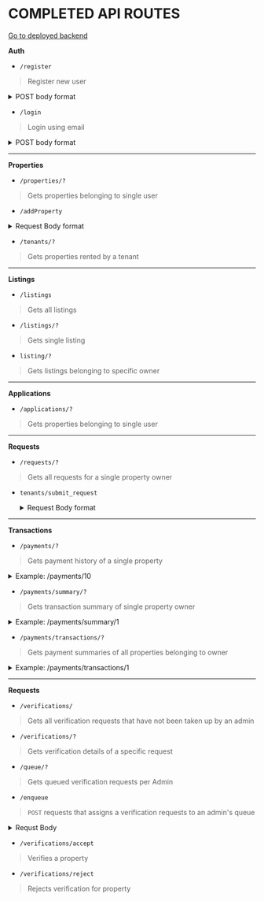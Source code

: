 
# COMPLETED API ROUTES

[Go to deployed backend](https://nyumbanibackend.herokuapp.com/)

**Auth**

- `/register`
 >Register new user
 
 <details>
 <summary>POST body format</summary>
 
 ```json
{
 "firstName" : "Neme1",
 "lastName" : "Name2",
 "email" : "email@gmail.com",
 "role" : "Owner/Tenant/Administrator",
 "password" : "1234",
 "passwordConfirm" : "1234",
}
 ```
</details>

- `/login`
 >Login using email
 
 <details>
 <summary>POST body format</summary>
 
 ```json
{
 "email" : "email@gmail.com",
 "password" : "1234"
}
 ```
</details>

---
**Properties**

 - `/properties/?`
 >Gets properties belonging to single user
- `/addProperty`
<details>
 <summary>Request Body format</summary>
 
```json
{
        "ownerID": "2",
        "thumbnailPhoto": "test: path",
        "propertyType": "Villa",
        "propertyCounty": "Mombasa",
        "propertyPhysicalAddress": "Tempore maxime dolo",
        "propertyDescription": "Molestias culpa dolo",
        "propertyRent": "Est incidunt doloru",
        "otherImages": {
          "1": "pic1.jpg",
          "2": "pic2.jpg"
        },
        "dateBuilt": "24-12-2020",
        "videoLink": "https://youtu.be/dQw4w9WgXcQ",
        "propertySize": "15",
        "landSize": "22",
        "bedrooms": "5",
        "bathrooms": "2",
        "propertyFeatures": {
          
            "balcony":"1",
            "security":"0",
            "laundry":"0",
            "elevator":"0",
            "parking":"1"
         
        }
      }
```
  </details>
  
  - `/tenants/?`
 >Gets properties rented by a tenant

----
**Listings**

 - `/listings`
> Gets all listings
- `/listings/?`
>Gets single listing
- `listing/?`
>Gets listings belonging to specific owner

---
**Applications**

- `/applications/?`
>Gets properties belonging to single user

---
**Requests**

- `/requests/?`
>Gets all requests for a single property owner

- `tenants/submit_request`
  <details>
   <summary>Request Body format</summary>

  ```json
  {
    "propertyID" : 11,
    "requestMessage" : "Door handle is broken and needs repair"
  }
  ```
  </details>
---
**Transactions**

- `/payments/?`
>Gets payment history of a single property
<details>
 <summary>Example:  /payments/10</summary>

  ```json
  {
    "propertyID": "10",
    "ownerID": "1",
    "tenantID": "6",
    "propertyDescription": "3 Bedroom Apartment in Nairobi",
    "propertyCounty": "Nairobi",
    "propertyPhysicalAddress": "Mzima Springs, Lavington",
    "propertyType": "Apartment",
    "thumbnailPhoto": "thumbnail1.jfif",
    "rentDueDate": "1",
    "dateRented": "2019-09-12",
    "tenantFirstName": "Steve",
    "tenantLastName": "Miller",
    "tenantEmail": "smiller@gmail.com",
    "payments": [
        {
            "paymentID": "1",
            "propertyID": "10",
            "senderID": "6",
            "recipientID": "1",
            "paymentMethod": "Rent",
            "paymentDate": "2021-11-01",
            "paymentAmount": "70000",
            "status": "Paid"
        },
        {
            "paymentID": "2",
            "propertyID": "10",
            "senderID": "6",
            "recipientID": "1",
            "paymentMethod": "Rent",
            "paymentDate": "2021-10-01",
            "paymentAmount": "70000",
            "status": "Paid"
        },
        {
            "paymentID": "3",
            "propertyID": "10",
            "senderID": "6",
            "recipientID": "2",
            "paymentMethod": "Rent",
            "paymentDate": "2021-09-01",
            "paymentAmount": "70000",
            "status": "Pending"
        }
    ],
    "rentStatus": "Overdue",
    "rentArrears": -1610000
}
  ```
  </details>
  
- `/payments/summary/?`
>Gets transaction summary of single property owner

<details>
  <summary>Example: /payments/summary/1</summary>

  ```json
  {
    "totalRentPaid-AllTime": 210000,
    "totalExpectedRent": 5088000,
    "monthlyExpectedRent": 284000,
    "monthRentReturn": 70000,
    "fromDate": "2019-09-12"
}
  ```
  </details>
  
  - `/payments/transactions/?`
>Gets payment summaries of all properties belonging to owner

<details>
  <summary>Example: /payments/transactions/1</summary>

  ```json
  [
    {
        "propertyID": "15",
        "thumbnailPhoto": "placeholder.png",
        "propertyDescription": "Single Bedroom Apartment in Kiambu",
        "propertyRent": "35000",
        "rentStatus": "Overdue",
        "rentArrears": -770000
    },
    {
        "propertyID": "16",
        "thumbnailPhoto": "placeholder.png",
        "propertyDescription": "2 Bedroom Apartment in Nairobi",
        "propertyRent": "50000",
        "rentStatus": null,
        "rentArrears": null
    }
]
  ```
  </details>

---
**Requests**

- `/verifications/`
>Gets all verification requests that have not been taken up by an admin

- `/verifications/?`
>Gets verification details of a specific request

- `/queue/?`
>Gets queued verification requests per Admin

 - `/enqueue`
>`POST` requests that assigns a verification requests to an admin's queue

<details>
  <summary>Requst Body</summary>

  ```json
    {
      "id": 1, //verification request ID
      "admin": 23
    }
  ```
  </details>
  
  - `/verifications/accept`
>Verifies a property

- `/verifications/reject`
>Rejects verification for property
